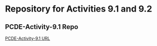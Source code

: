 # Repository for Activities 9.1 and 9.2
## PCDE-Activity-9.1 Repo
<a href= "https://reema93jain.github.io/PCDE-Activity-9.1">PCDE-Activity-9.1 URL </a>
